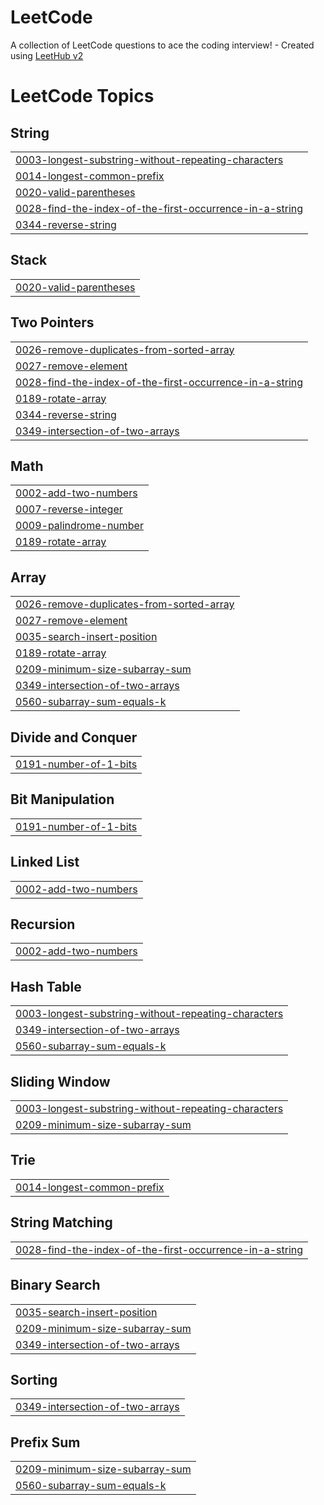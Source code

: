 # LeetCode
A collection of LeetCode questions to ace the coding interview! - Created using [LeetHub v2](https://github.com/arunbhardwaj/LeetHub-2.0)

<!---LeetCode Topics Start-->
# LeetCode Topics
## String
|  |
| ------- |
| [0003-longest-substring-without-repeating-characters](https://github.com/lovebabu1122/LeetCode/tree/master/0003-longest-substring-without-repeating-characters) |
| [0014-longest-common-prefix](https://github.com/lovebabu1122/LeetCode/tree/master/0014-longest-common-prefix) |
| [0020-valid-parentheses](https://github.com/lovebabu1122/LeetCode/tree/master/0020-valid-parentheses) |
| [0028-find-the-index-of-the-first-occurrence-in-a-string](https://github.com/lovebabu1122/LeetCode/tree/master/0028-find-the-index-of-the-first-occurrence-in-a-string) |
| [0344-reverse-string](https://github.com/lovebabu1122/LeetCode/tree/master/0344-reverse-string) |
## Stack
|  |
| ------- |
| [0020-valid-parentheses](https://github.com/lovebabu1122/LeetCode/tree/master/0020-valid-parentheses) |
## Two Pointers
|  |
| ------- |
| [0026-remove-duplicates-from-sorted-array](https://github.com/lovebabu1122/LeetCode/tree/master/0026-remove-duplicates-from-sorted-array) |
| [0027-remove-element](https://github.com/lovebabu1122/LeetCode/tree/master/0027-remove-element) |
| [0028-find-the-index-of-the-first-occurrence-in-a-string](https://github.com/lovebabu1122/LeetCode/tree/master/0028-find-the-index-of-the-first-occurrence-in-a-string) |
| [0189-rotate-array](https://github.com/lovebabu1122/LeetCode/tree/master/0189-rotate-array) |
| [0344-reverse-string](https://github.com/lovebabu1122/LeetCode/tree/master/0344-reverse-string) |
| [0349-intersection-of-two-arrays](https://github.com/lovebabu1122/LeetCode/tree/master/0349-intersection-of-two-arrays) |
## Math
|  |
| ------- |
| [0002-add-two-numbers](https://github.com/lovebabu1122/LeetCode/tree/master/0002-add-two-numbers) |
| [0007-reverse-integer](https://github.com/lovebabu1122/LeetCode/tree/master/0007-reverse-integer) |
| [0009-palindrome-number](https://github.com/lovebabu1122/LeetCode/tree/master/0009-palindrome-number) |
| [0189-rotate-array](https://github.com/lovebabu1122/LeetCode/tree/master/0189-rotate-array) |
## Array
|  |
| ------- |
| [0026-remove-duplicates-from-sorted-array](https://github.com/lovebabu1122/LeetCode/tree/master/0026-remove-duplicates-from-sorted-array) |
| [0027-remove-element](https://github.com/lovebabu1122/LeetCode/tree/master/0027-remove-element) |
| [0035-search-insert-position](https://github.com/lovebabu1122/LeetCode/tree/master/0035-search-insert-position) |
| [0189-rotate-array](https://github.com/lovebabu1122/LeetCode/tree/master/0189-rotate-array) |
| [0209-minimum-size-subarray-sum](https://github.com/lovebabu1122/LeetCode/tree/master/0209-minimum-size-subarray-sum) |
| [0349-intersection-of-two-arrays](https://github.com/lovebabu1122/LeetCode/tree/master/0349-intersection-of-two-arrays) |
| [0560-subarray-sum-equals-k](https://github.com/lovebabu1122/LeetCode/tree/master/0560-subarray-sum-equals-k) |
## Divide and Conquer
|  |
| ------- |
| [0191-number-of-1-bits](https://github.com/lovebabu1122/LeetCode/tree/master/0191-number-of-1-bits) |
## Bit Manipulation
|  |
| ------- |
| [0191-number-of-1-bits](https://github.com/lovebabu1122/LeetCode/tree/master/0191-number-of-1-bits) |
## Linked List
|  |
| ------- |
| [0002-add-two-numbers](https://github.com/lovebabu1122/LeetCode/tree/master/0002-add-two-numbers) |
## Recursion
|  |
| ------- |
| [0002-add-two-numbers](https://github.com/lovebabu1122/LeetCode/tree/master/0002-add-two-numbers) |
## Hash Table
|  |
| ------- |
| [0003-longest-substring-without-repeating-characters](https://github.com/lovebabu1122/LeetCode/tree/master/0003-longest-substring-without-repeating-characters) |
| [0349-intersection-of-two-arrays](https://github.com/lovebabu1122/LeetCode/tree/master/0349-intersection-of-two-arrays) |
| [0560-subarray-sum-equals-k](https://github.com/lovebabu1122/LeetCode/tree/master/0560-subarray-sum-equals-k) |
## Sliding Window
|  |
| ------- |
| [0003-longest-substring-without-repeating-characters](https://github.com/lovebabu1122/LeetCode/tree/master/0003-longest-substring-without-repeating-characters) |
| [0209-minimum-size-subarray-sum](https://github.com/lovebabu1122/LeetCode/tree/master/0209-minimum-size-subarray-sum) |
## Trie
|  |
| ------- |
| [0014-longest-common-prefix](https://github.com/lovebabu1122/LeetCode/tree/master/0014-longest-common-prefix) |
## String Matching
|  |
| ------- |
| [0028-find-the-index-of-the-first-occurrence-in-a-string](https://github.com/lovebabu1122/LeetCode/tree/master/0028-find-the-index-of-the-first-occurrence-in-a-string) |
## Binary Search
|  |
| ------- |
| [0035-search-insert-position](https://github.com/lovebabu1122/LeetCode/tree/master/0035-search-insert-position) |
| [0209-minimum-size-subarray-sum](https://github.com/lovebabu1122/LeetCode/tree/master/0209-minimum-size-subarray-sum) |
| [0349-intersection-of-two-arrays](https://github.com/lovebabu1122/LeetCode/tree/master/0349-intersection-of-two-arrays) |
## Sorting
|  |
| ------- |
| [0349-intersection-of-two-arrays](https://github.com/lovebabu1122/LeetCode/tree/master/0349-intersection-of-two-arrays) |
## Prefix Sum
|  |
| ------- |
| [0209-minimum-size-subarray-sum](https://github.com/lovebabu1122/LeetCode/tree/master/0209-minimum-size-subarray-sum) |
| [0560-subarray-sum-equals-k](https://github.com/lovebabu1122/LeetCode/tree/master/0560-subarray-sum-equals-k) |
<!---LeetCode Topics End-->